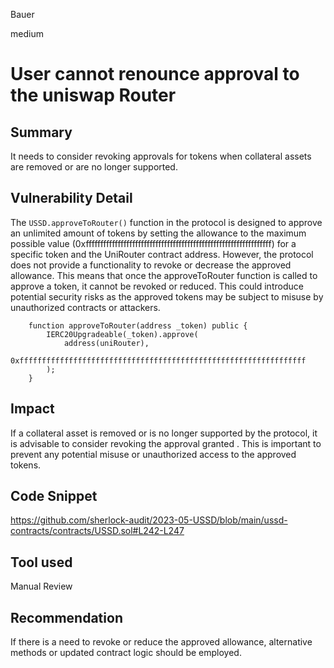 Bauer

medium

# User cannot renounce approval to the uniswap Router

## Summary
 It  needs to consider revoking approvals for tokens when collateral assets are removed or are no longer supported.

## Vulnerability Detail
The `USSD.approveToRouter()` function in the protocol is designed to approve an unlimited amount of tokens by setting the allowance to the maximum possible value (0xffffffffffffffffffffffffffffffffffffffffffffffffffffffffffffffff) for a specific token and the UniRouter contract address. However, the protocol does not provide a functionality to revoke or decrease the approved allowance.
This means that once the approveToRouter function is called to approve a token, it cannot be revoked or reduced. This could introduce potential security risks as the approved tokens may be subject to misuse by unauthorized contracts or attackers.
```solidity
    function approveToRouter(address _token) public {
        IERC20Upgradeable(_token).approve(
            address(uniRouter),
            0xffffffffffffffffffffffffffffffffffffffffffffffffffffffffffffffff
        );
    }
```

## Impact
If a collateral asset is removed or is no longer supported by the protocol, it is advisable to consider revoking the approval granted . This is important to prevent any potential misuse or unauthorized access to the approved tokens.

## Code Snippet
https://github.com/sherlock-audit/2023-05-USSD/blob/main/ussd-contracts/contracts/USSD.sol#L242-L247

## Tool used

Manual Review

## Recommendation
If there is a need to revoke or reduce the approved allowance, alternative methods or updated contract logic should be employed.